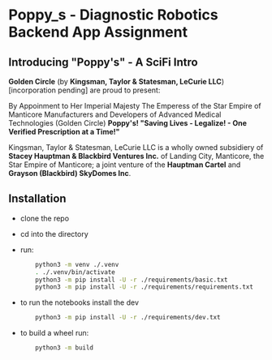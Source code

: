 # Poppy_s - Diagnostic Robotics Backend App Assignment

## Introducing "Poppy's" - A SciFi Intro

**Golden Circle** (by **Kingsman, Taylor & Statesman, LeCurie LLC**) [incorporation pending] are proud to present:

By Appoinment to Her Imperial Majesty The Emperess of the Star Empire of Manticore
Manufacturers and Developers of Advanced Medical Technologies (Golden Circle)
**Poppy's!  "Saving Lives - Legalize! - One Verified Prescription at a Time!"**

Kingsman, Taylor & Statesman, LeCurie LLC is a wholly owned subsidiery of **Stacey Hauptman & Blackbird Ventures Inc.**
of Landing City, Manticore, the Star Empire of Manticore;
a joint venture of the **Hauptman Cartel** and **Grayson (Blackbird) SkyDomes Inc**.

## Installation

- clone the repo
- cd into the directory
- run:
  
    ```bash
        python3 -m venv ./.venv
        . ./.venv/bin/activate
        python3 -m pip install -U -r ./requirements/basic.txt
        python3 -m pip install -U -r ./requirements/requirements.txt
    ```

- to run the notebooks install the dev

    ```bash
        python3 -m pip install -U -r ./requirements/dev.txt
    ```

- to build a wheel run:

    ```bash
        python3 -m build
    ```